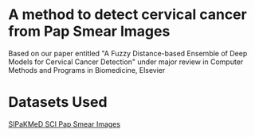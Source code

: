 # A method to detect cervical cancer from Pap Smear Images
Based on our paper entitled "A Fuzzy Distance-based Ensemble of Deep Models for Cervical Cancer Detection" under major review in Computer Methods and Programs in Biomedicine, Elsevier
# Datasets Used
[SIPaKMeD SCI Pap Smear Images](https://www.cs.uoi.gr/~marina/sipakmed.html)
